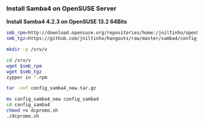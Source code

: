 
### Install Samba4 on OpenSUSE Server

**Install Samba4 4.2.3 on OpenSUSE 13.2 64Bits**

```bash
smb_rpm=http://download.opensuse.org/repositories/home:/jniltinho/openSUSE_13.2/x86_64/samba4-4.2.3-1.1.x86_64.rpm
smb_tgz=https://github.com/jniltinho/hangouts/raw/master/samba4/config_samba4_new.tar.gz

mkdir -p /srv/v

cd /srv/v
wget $smb_rpm
wget $smb_tgz
zypper in *.rpm

tar -xvf config_samba4_new.tar.gz

mv config_samba4_new config_samba4
cd config_samba4
chmod +x dcpromo.sh
./dcpromo.sh



```
